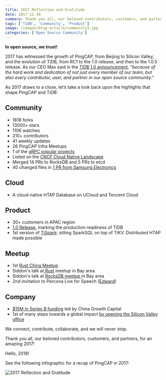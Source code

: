 ```yaml
---
title: 2017 Reflection and Gratitude
date: 2017-12-30
summary: Thank you all, our beloved contributors, customers, and partners, for an amazing 2017! Hello, 2018!
tags: ['TiDB', 'Community', 'Product']
image: /images/blog-article/community3.jpg
categories: ['Open Source Community']
---
```


**In open source, we trust!**

2017 has witnessed the growth of PingCAP, from Beijing to Silicon Valley, and the evolution of TiDB, from RC1 to the 1.0 release, and then to the 1.0.5 release. As our CEO Max said in the [TiDB 1.0 announcement](https://www.pingcap.com/blog/2017-10-17-announcement/), "*because of the hard work and dedication of not just every member of our team, but also every contributor, user, and partner in our open source community.*"  

As 2017 draws to a close, let’s take a look back upon the highlights that shape PingCAP and TiDB:

## Community

 - 1818 forks
 - 13000+ stars
 - 1106 watches
 - 210+ contributors
 - 41 weekly updates
 - 26 PingCAP Infra Meetups
 - 1 of the [gRPC popular projects](https://grpc.io/docs/)
 - Listed on the [CNCF Cloud Native Landscape](https://github.com/cncf/landscape#current-version)
 - Merged 14 PRs to RocksDB and 5 PRs to etcd
 - 40 changed files in [1 PR from Samsung Electronics](https://github.com/pingcap/tidb/pull/3956)

## Cloud

- A cloud-native HTAP Database on UCloud and Tencent Cloud

## Product

 - 30+ customers in APAC region
 - [1.0 Release](https://www.pingcap.com/blog/2017-10-17-announcement/), marking the production readiness of TiDB
 - 1st version of [TiSpark](https://github.com/pingcap/tispark): sitting SparkSQL on top of TiKV. Distributed HTAP made possible

## Meetup

 - 1st [Rust China Meetup](https://www.pingcap.com/blog/2017-05-27-rust-in-tikv/)
 - Siddon's talk at[ Rust](https://www.pingcap.com/blog/2017-09-12-futuresandgrpc/) meetup in Bay area
 - Siddon's talk at [RocksDB meetup ](https://www.pingcap.com/blog/2017-09-15-rocksdbintikv/)in Bay area
 - 2nd invitation to Percona Live for Speech ([Edward](https://www.youtube.com/watch?v=dijsN0bddck&feature=youtu.be))

## Company

 - [$15M in Series B funding](https://www.chinamoneynetwork.com/2017/06/13/china-growth-capital-leads-15m-round-in-open-source-database-firm-pingcap) led by China Growth Capital
 - 1st of many steps towards a global impact [by opening the Silicon Valley office](https://www.pingcap.com/blog/Silicon-Valley-Office-Announcement/)

We connect, contribute, collaborate, and we will never stop.

Thank you all, our beloved contributors, customers, and partners, for an amazing 2017! 

Hello, 2018!

See the following infographic for a recap of PingCAP in 2017:

![2017 Reflection and Gratitude](media/2017Reflection-and-Gratitude.png)

